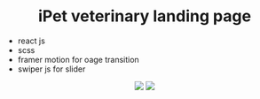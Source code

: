
#      <center>iPet veterinary landing page</center>
 - react js
 - scss
 - framer motion for oage transition 
 - swiper js for slider

 <div>
 <center>
 <span>
 
<img src="https://res.cloudinary.com/ahmacloud/image/upload/v1648498933/portfolio/f2ewrtzqodsgv1lclcpm.png"/>
 </span>
  <span>
 
<img src="https://res.cloudinary.com/ahmacloud/image/upload/v1650845135/E51DC399-F4AC-4BD3-84EF-2C2A11EBEBC3_esiepy.png"/>
 </span>

 </center>
 </div>
